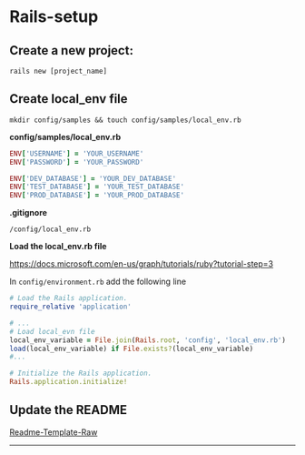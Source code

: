 # Rails-setup

## Create a new project:

```
rails new [project_name]
```

## Create local_env file

```
mkdir config/samples && touch config/samples/local_env.rb
```

**config/samples/local_env.rb**
```ruby
ENV['USERNAME'] = 'YOUR_USERNAME'
ENV['PASSWORD'] = 'YOUR_PASSWORD'

ENV['DEV_DATABASE'] = 'YOUR_DEV_DATABASE'
ENV['TEST_DATABASE'] = 'YOUR_TEST_DATABASE'
ENV['PROD_DATABASE'] = 'YOUR_PROD_DATABASE'
```

**.gitignore**

```
/config/local_env.rb
```

**Load the local_env.rb file**

https://docs.microsoft.com/en-us/graph/tutorials/ruby?tutorial-step=3

In `config/environment.rb` add the following line 

```ruby
# Load the Rails application.
require_relative 'application'

# ...
# Load local_evn file
local_env_variable = File.join(Rails.root, 'config', 'local_env.rb')
load(local_env_variable) if File.exists?(local_env_variable)
#...

# Initialize the Rails application.
Rails.application.initialize!

```

## Update the README

[Readme-Template-Raw](https://raw.githubusercontent.com/PrelipceanAlexandru/Rails-setup/master/Readme-Template.md)

---
